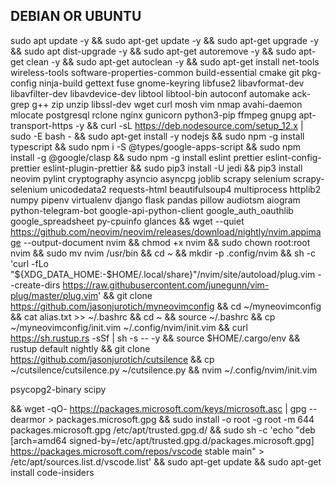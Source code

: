 ## DEBIAN OR UBUNTU
sudo apt update -y && sudo apt-get update -y && sudo apt-get upgrade -y && sudo apt dist-upgrade -y && sudo apt-get autoremove -y && sudo apt-get clean -y && sudo apt-get autoclean -y && sudo apt-get install net-tools wireless-tools software-properties-common build-essential cmake git pkg-config ninja-build gettext fuse gnome-keyring libfuse2 libavformat-dev libavfilter-dev libavdevice-dev libtool libtool-bin autoconf automake ack-grep g++ zip unzip libssl-dev wget curl mosh vim nmap avahi-daemon mlocate postgresql rclone nginx gunicorn python3-pip ffmpeg gnupg apt-transport-https -y && curl -sL https://deb.nodesource.com/setup_12.x | sudo -E bash - && sudo apt-get install -y nodejs && sudo npm -g install typescript && sudo npm i -S @types/google-apps-script && sudo npm install -g @google/clasp && sudo npm -g install eslint prettier eslint-config-prettier eslint-plugin-prettier && sudo pip3 install -U jedi && pip3 install neovim pylint cryptography asyncio asyncpg joblib scrapy selenium scrapy-selenium unicodedata2 requests-html beautifulsoup4 multiprocess httplib2 numpy pipenv virtualenv django flask pandas pillow audiotsm aiogram python-telegram-bot google-api-python-client google_auth_oauthlib google_spreadsheet py-cpuinfo glances && wget --quiet https://github.com/neovim/neovim/releases/download/nightly/nvim.appimage --output-document nvim && chmod +x nvim && sudo chown root:root nvim && sudo mv nvim /usr/bin && cd ~ && mkdir -p .config/nvim && sh -c 'curl -fLo "${XDG_DATA_HOME:-$HOME/.local/share}"/nvim/site/autoload/plug.vim --create-dirs https://raw.githubusercontent.com/junegunn/vim-plug/master/plug.vim' && git clone https://github.com/jasonjurotich/myneovimconfig && cd ~/myneovimconfig && cat alias.txt >> ~/.bashrc && cd ~ && source ~/.bashrc && cp ~/myneovimconfig/init.vim ~/.config/nvim/init.vim && curl https://sh.rustup.rs -sSf | sh -s -- -y  && source $HOME/.cargo/env && rustup default nightly && git clone https://github.com/jasonjurotich/cutsilence && cp ~/cutsilence/cutsilence.py ~/cutsilence.py && nvim ~/.config/nvim/init.vim


psycopg2-binary scipy

&& wget -qO- https://packages.microsoft.com/keys/microsoft.asc | gpg --dearmor > packages.microsoft.gpg && sudo install -o root -g root -m 644 packages.microsoft.gpg /etc/apt/trusted.gpg.d/ && sudo sh -c 'echo "deb [arch=amd64 signed-by=/etc/apt/trusted.gpg.d/packages.microsoft.gpg] https://packages.microsoft.com/repos/vscode stable main" > /etc/apt/sources.list.d/vscode.list' && sudo apt-get update && sudo apt-get install code-insiders
